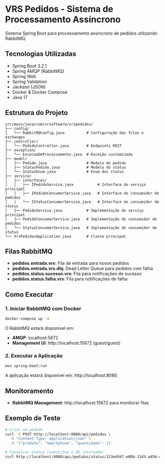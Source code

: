 # VRS Pedidos - Sistema de Processamento Assíncrono

Sistema Spring Boot para processamento assíncrono de pedidos utilizando RabbitMQ.

## Tecnologias Utilizadas

- Spring Boot 3.2.1
- Spring AMQP (RabbitMQ)
- Spring Web
- Spring Validation
- Jackson (JSON)
- Docker & Docker Compose
- Java 17

## Estrutura do Projeto

```
src/main/java/com/vrsoftware/vrspedidos/
├── config/
│   └── RabbitMQConfig.java          # Configuração das filas e exchanges
├── controller/
│   └── PedidoController.java        # Endpoints REST
├── exception/
│   └── ExcecaoDeProcessamento.java  # Exceção customizada
├── model/
│   ├── Pedido.java                  # Modelo do pedido
│   ├── StatusPedido.java            # Modelo do status
│   └── StatusEnum.java              # Enum dos status
├── service/
│   ├── interfaces/
│   │   ├── IPedidoService.java           # Interface do serviço principal
│   │   ├── IPedidoConsumerService.java   # Interface do consumidor de pedidos
│   │   └── IStatusConsumerService.java   # Interface do consumidor de status
│   ├── PedidoService.java           # Implementação do serviço principal
│   ├── PedidoConsumerService.java   # Implementação do consumidor de pedidos
│   └── StatusConsumerService.java   # Implementação do consumidor de status
└── VrsPedidosApplication.java       # Classe principal
```

## Filas RabbitMQ

- **pedidos.entrada.vrs**: Fila de entrada para novos pedidos
- **pedidos.entrada.vrs.dlq**: Dead Letter Queue para pedidos com falha
- **pedidos.status.sucesso.vrs**: Fila para notificações de sucesso
- **pedidos.status.falha.vrs**: Fila para notificações de falha

## Como Executar

### 1. Iniciar RabbitMQ com Docker

```bash
docker-compose up -d
```

O RabbitMQ estará disponível em:
- **AMQP**: localhost:5672
- **Management UI**: http://localhost:15672 (guest/guest)

### 2. Executar a Aplicação

```bash
mvn spring-boot:run
```

A aplicação estará disponível em: http://localhost:8080

## Monitoramento

- **RabbitMQ Management**: http://localhost:15672 para monitorar filas

## Exemplo de Teste

```bash
# Criar um pedido
curl -X POST http://localhost:8080/api/pedidos \
  -H "Content-Type: application/json" \
  -d '{"produto": "Smartphone", "quantidade": 1}'

# Consultar status (substitua o ID retornado)
curl http://localhost:8080/api/pedidos/status/123e4567-e89b-12d3-a456-426614174000
```